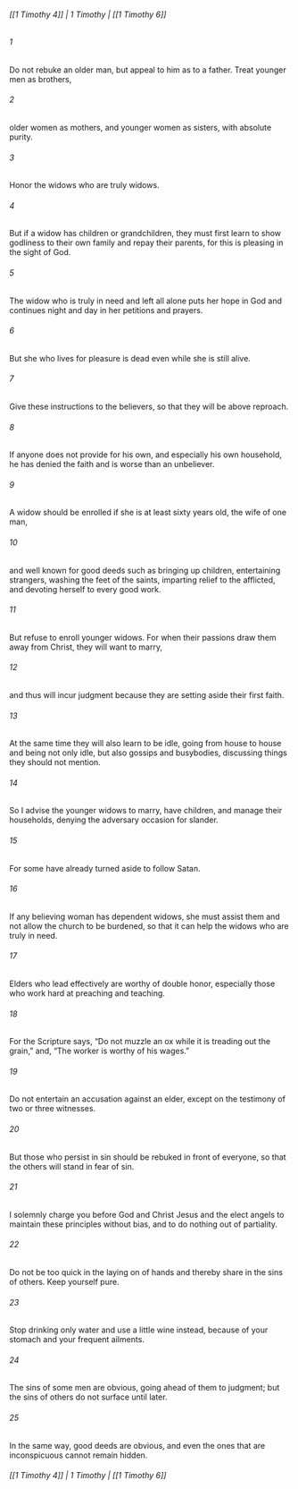 ###### [[1 Timothy 4]] | 1 Timothy | [[1 Timothy 6]]

###### 1
Do not rebuke an older man, but appeal to him as to a father. Treat younger men as brothers,
###### 2
older women as mothers, and younger women as sisters, with absolute purity.
###### 3
Honor the widows who are truly widows.
###### 4
But if a widow has children or grandchildren, they must first learn to show godliness to their own family and repay their parents, for this is pleasing in the sight of God.
###### 5
The widow who is truly in need and left all alone puts her hope in God and continues night and day in her petitions and prayers.
###### 6
But she who lives for pleasure is dead even while she is still alive.
###### 7
Give these instructions to the believers, so that they will be above reproach.
###### 8
If anyone does not provide for his own, and especially his own household, he has denied the faith and is worse than an unbeliever.
###### 9
A widow should be enrolled if she is at least sixty years old, the wife of one man,
###### 10
and well known for good deeds such as bringing up children, entertaining strangers, washing the feet of the saints, imparting relief to the afflicted, and devoting herself to every good work.
###### 11
But refuse to enroll younger widows. For when their passions draw them away from Christ, they will want to marry,
###### 12
and thus will incur judgment because they are setting aside their first faith.
###### 13
At the same time they will also learn to be idle, going from house to house and being not only idle, but also gossips and busybodies, discussing things they should not mention.
###### 14
So I advise the younger widows to marry, have children, and manage their households, denying the adversary occasion for slander.
###### 15
For some have already turned aside to follow Satan.
###### 16
If any believing woman has dependent widows, she must assist them and not allow the church to be burdened, so that it can help the widows who are truly in need.
###### 17
Elders who lead effectively are worthy of double honor, especially those who work hard at preaching and teaching.
###### 18
For the Scripture says, “Do not muzzle an ox while it is treading out the grain,” and, “The worker is worthy of his wages.”
###### 19
Do not entertain an accusation against an elder, except on the testimony of two or three witnesses.
###### 20
But those who persist in sin should be rebuked in front of everyone, so that the others will stand in fear of sin.
###### 21
I solemnly charge you before God and Christ Jesus and the elect angels to maintain these principles without bias, and to do nothing out of partiality.
###### 22
Do not be too quick in the laying on of hands and thereby share in the sins of others. Keep yourself pure.
###### 23
Stop drinking only water and use a little wine instead, because of your stomach and your frequent ailments.
###### 24
The sins of some men are obvious, going ahead of them to judgment; but the sins of others do not surface until later.
###### 25
In the same way, good deeds are obvious, and even the ones that are inconspicuous cannot remain hidden.

###### [[1 Timothy 4]] | 1 Timothy | [[1 Timothy 6]]
